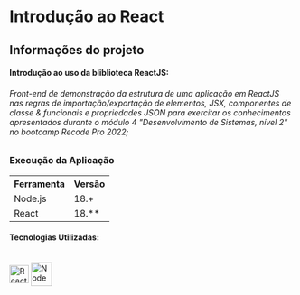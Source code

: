 # Introdução ao React

## Informações do projeto


#### Introdução ao uso da bliblioteca ReactJS:

###### Front-end de demonstração da estrutura de uma aplicação em ReactJS nas regras de importação/exportação de elementos, JSX, componentes de classe & funcionais e propriedades JSON para exercitar os conhecimentos apresentados durante o módulo 4 "Desenvolvimento de Sistemas, nível 2" no bootcamp Recode Pro 2022;


### Execução da Aplicação

<table>
<tr>
	<th>Ferramenta</th>
	<th>Versão</th>
</tr>
<tr>
	<td>Node.js</td>
	<td>18.+</td>
</tr>
<tr>
	<td>React</td>
	<td>18.**</td>
</tr>
</table>


#### Tecnologias Utilizadas:  
 

<div style="display: inline_block"><br>  
<img align="center" alt="React" height="32" width="34" src="https://cdn.icon-icons.com/icons2/2415/PNG/512/react_original_wordmark_logo_icon_146375.png" />
<img align="center" alt="Node" height="42" width="37" src="https://cdn.icon-icons.com/icons2/2622/PNG/512/brand_node_icon_157859.png" />



</div>  